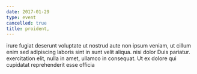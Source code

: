 ```yaml
---
date: 2017-01-29
type: event
cancelled: true
title: proident,
---
```

irure fugiat deserunt voluptate ut nostrud aute non ipsum veniam, ut cillum enim sed adipiscing laboris sint in sunt velit aliqua. nisi dolor Duis pariatur. exercitation elit, nulla in amet, ullamco in consequat. Ut ex dolore qui cupidatat reprehenderit esse officia